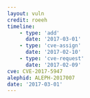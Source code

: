 ```yaml
---
layout: vuln
credit: roeeh
timeline:
    - type: 'add'
      date: '2017-03-01'
    - type: 'cve-assign'
      date: '2017-02-10' 
    - type: 'cve-request'
      date: '2017-02-09'
cve: CVE-2017-5947
alephid: ALEPH-2017007    
date: '2017-03-01'
---
```

